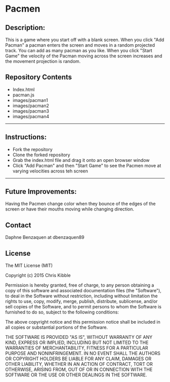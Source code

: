 # Pacmen
## Description: 
This is a game where you start off with a blank screen. When you click "Add Pacman" a pacman enters the screen and moves in a random projected track. You can add as many pacman as you like. When you click "Start Game" the velocity of the Pacman moving across the screen increases and the movement projection is random.

## Repository Contents
* Index.html
* pacman.js
* images/pacman1
* images/pacman2
* images/pacman3
* images/pacman4
---
## Instructions:
* Fork the repository
* Clone the forked repository
* Grab the index.html file and drag it onto an open browser window
* Click "Add Pacman" and then "Start Game" to see the Pacmen move at varying velocities across teh screen
---
## Future Improvements:
Having the Pacmen change color when they bounce of the edges of the screen or have their mouths moving while changing direction.

## Contact
Daphne Benzaquen at dbenzaquen89

## License
The MIT License (MIT)

Copyright (c) 2015 Chris Kibble

Permission is hereby granted, free of charge, to any person obtaining a copy of this software and associated documentation files (the "Software"), to deal in the Software without restriction, including without limitation the rights to use, copy, modify, merge, publish, distribute, sublicense, and/or sell copies of the Software, and to permit persons to whom the Software is furnished to do so, subject to the following conditions:

The above copyright notice and this permission notice shall be included in all copies or substantial portions of the Software.

THE SOFTWARE IS PROVIDED "AS IS", WITHOUT WARRANTY OF ANY KIND, EXPRESS OR IMPLIED, INCLUDING BUT NOT LIMITED TO THE WARRANTIES OF MERCHANTABILITY, FITNESS FOR A PARTICULAR PURPOSE AND NONINFRINGEMENT. IN NO EVENT SHALL THE AUTHORS OR COPYRIGHT HOLDERS BE LIABLE FOR ANY CLAIM, DAMAGES OR OTHER LIABILITY, WHETHER IN AN ACTION OF CONTRACT, TORT OR OTHERWISE, ARISING FROM, OUT OF OR IN CONNECTION WITH THE SOFTWARE OR THE USE OR OTHER DEALINGS IN THE SOFTWARE.
